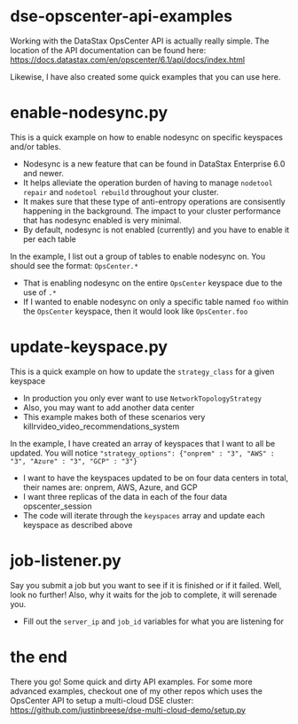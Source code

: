 # dse-opscenter-api-examples
Working with the DataStax OpsCenter API is actually really simple. The location of the API documentation can be found here: https://docs.datastax.com/en/opscenter/6.1/api/docs/index.html

Likewise, I have also created some quick examples that you can use here.

# enable-nodesync.py
This is a quick example on how to enable nodesync on specific keyspaces and/or tables.

* Nodesync is a new feature that can be found in DataStax Enterprise 6.0 and newer.
* It helps alleviate the operation burden of having to manage `nodetool repair` and `nodetool rebuild` throughout your cluster.
* It makes sure that these type of anti-entropy operations are consisently happening in the background. The impact to your cluster performance that has nodesync enabled is very minimal.
* By default, nodesync is not enabled (currently) and you have to enable it per each table

In the example, I list out a group of tables to enable nodesync on. You should see the format: `OpsCenter.*`
* That is enabling nodesync on the entire `OpsCenter` keyspace due to the use of `.*`
* If I wanted to enable nodesync on only a specific table named `foo` within the `OpsCenter` keyspace, then it would look like `OpsCenter.foo`

# update-keyspace.py
This is a quick example on how to update the `strategy_class` for a given keyspace
* In production you only ever want to use `NetworkTopologyStrategy`
* Also, you may want to add another data center
* This example makes both of these scenarios very killrvideo_video_recommendations_system

In the example, I have created an array of keyspaces that I want to all be updated. You will notice `"strategy_options": {"onprem" : "3", "AWS" : "3", "Azure" : "3", "GCP" : "3"}`
* I want to have the keyspaces updated to be on four data centers in total, their names are: onprem, AWS, Azure, and GCP
* I want three replicas of the data in each of the four data opscenter_session
* The code will iterate through the `keyspaces` array and update each keyspace as described above

# job-listener.py
Say you submit a job but you want to see if it is finished or if it failed. Well, look no further! Also, why it waits for the job to complete, it will serenade you.
* Fill out the `server_ip` and `job_id` variables for what you are listening for

# the end
There you go! Some quick and dirty API examples. For some more advanced examples, checkout one of my other repos which uses the OpsCenter API to setup a multi-cloud DSE cluster: https://github.com/justinbreese/dse-multi-cloud-demo/setup.py
